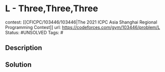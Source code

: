 # L - Three,Three,Three

contest: [[CFICPC/103446/103446|The 2021 ICPC Asia Shanghai Regional Programming Contest]]
url: https://codeforces.com/gym/103446/problem/L
Status: #UNSOLVED
Tags: #

## Description

## Solution

